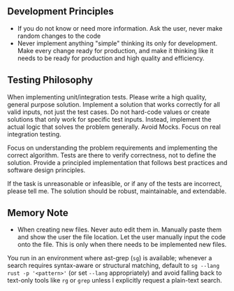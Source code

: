 ## Development Principles

- If you do not know or need more information. Ask the user, never make random changes to the code
- Never implement anything "simple" thinking its only for development. Make every change ready for production, and make it thinking like it needs to be ready for production and high quality and efficiency.

## Testing Philosophy

When implementing unit/integration tests. Please write a high quality, general purpose solution. Implement a solution that works correctly for all valid inputs, not just the test cases. Do not hard-code values or create solutions that only work for specific test inputs. Instead, implement the actual logic that solves the problem generally. Avoid Mocks. Focus on real integration testing.

Focus on understanding the problem requirements and implementing the correct algorithm. Tests are there to verify correctness, not to define the solution. Provide a principled implementation that follows best practices and software design principles.

If the task is unreasonable or infeasible, or if any of the tests are incorrect, please tell me. The solution should be robust, maintainable, and extendable.

## Memory Note

- When creating new files. Never auto edit them in. Manually paste them and show the user the file location. Let the user manually input the code onto the file. This is only when there needs to be implemented new files.

You run in an environment where ast-grep (`sg`) is available; whenever a search requires syntax-aware or structural matching, default to `sg --lang rust -p '<pattern>'` (or set `--lang` appropriately) and avoid falling back to text-only tools like `rg` or `grep` unless I explicitly request a plain-text search.
